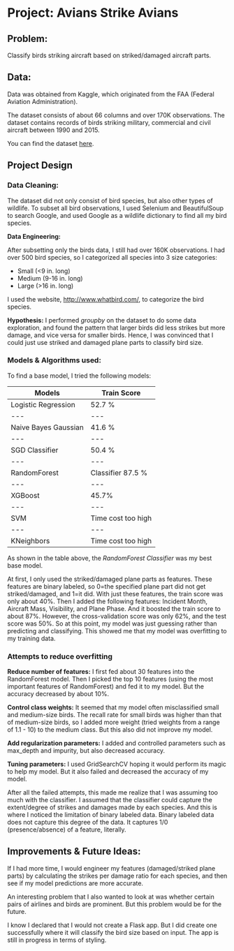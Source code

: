 # Project: Avians Strike Avians

## Problem:

Classify birds striking aircraft based on striked/damaged aircraft parts.

## Data:

Data was obtained from Kaggle, which originated from the FAA (Federal Aviation Administration). 

The dataset consists of about 66 columns and over 170K observations. The dataset contains records of birds striking military, commercial and civil aircraft between 1990 and 2015.

You can find the dataset [here](https://www.kaggle.com/faa/wildlife-strikes/home).

## Project Design

### Data Cleaning:

The dataset did not only consist of bird species, but also other types of wildlife. To subset all bird observations, I used Selenium and BeautifulSoup to search Google, and used Google as a wildlife dictionary to find all my bird species. 

**Data Engineering:**

After subsetting only the birds data, I still had over 160K observations. I had over 500 bird species, so I categorized all species into 3 size categories: 

* Small (<9 in. long)
* Medium (9-16 in. long) 
* Large (>16 in. long) 

I used the website, http://www.whatbird.com/, to categorize the bird species.

**Hypothesis:**
I performed *groupby* on the dataset to do some data exploration, and found the pattern that larger birds did less strikes but more damage, and vice versa for smaller birds. Hence, I was convinced that I could just use striked and damaged plane parts to classify bird size.

### Models & Algorithms used:

To find a base model, I tried the following models:

| Models | Train Score |
| --- | --- |
| Logistic Regression | 52.7 % |
| --- | --- |
| Naive Bayes Gaussian |41.6 % |
| --- | --- |
| SGD Classifier | 50.4 % |
| --- | --- |
|RandomForest | Classifier 87.5 % |
| --- | --- |
| XGBoost | 45.7% |
| --- | --- |
| SVM | Time cost too high |
| --- | --- |
| KNeighbors | Time cost too high |

As shown in the table above, the *RandomForest Classifier* was my best base model.

At first, I only used the striked/damaged plane parts as features. These features are binary labeled, so 0=the specified plane part did not get striked/damaged, and 1=it did. With just these features, the train score was only about 40%. Then I added the following features: Incident Month, Aircraft Mass, Visibility, and Plane Phase. And it boosted the train score to about 87%. However, the cross-validation score was only 62%, and the test score was 50%. So at this point, my model was just guessing rather than predicting and classifying. This showed me that my model was overfitting to my training data.

### Attempts to reduce overfitting

**Reduce number of features:** I first fed about 30 features into the RandomForest model. Then I picked the top 10 features (using the most important features of RandomForest) and fed it to my model. But the accuracy decreased by about 10%. 

**Control class weights:** It seemed that my model often misclassified small and medium-size birds. The recall rate for small birds was higher than that of medium-size birds, so I added more weight (tried weights from a range of 1.1 - 10) to the medium class. But this also did not improve my model.

**Add regularization parameters:** I added and controlled parameters such as max_depth and impurity, but also decreased accuracy. 

**Tuning parameters:** I used GridSearchCV hoping it would perform its magic to help my model. But it also failed and decreased the accuracy of my model. 

After all the failed attempts, this made me realize that I was assuming too much with the classifier. I assumed that the classifier could capture the extent/degree of strikes and damages made by each species. And this is where I noticed the limitation of binary labeled data. Binary labeled data does not capture this degree of the data. It captures 1/0 (presence/absence) of a feature, literally.

## Improvements & Future Ideas:

If I had more time, I would engineer my features (damaged/striked plane parts) by calculating the strikes per damage ratio for each species, and then see if my model predictions are more accurate. 

An interesting problem that I also wanted to look at was whether certain pairs of airlines and birds are prominent. But this problem would be for the future.

I know I declared that I would not create a Flask app. But I did create one successfully where it will classify the bird size based on input. The app is still in progress in terms of styling. 
